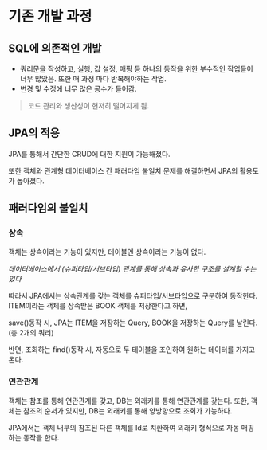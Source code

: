 # 기존 개발 과정
## SQL에 의존적인 개발
- 쿼리문을 작성하고, 실행, 값 설정, 매핑 등 하나의 동작을 위한 부수적인 작업들이 너무 많았음.
또한 매 과정 마다 반복해야하는 작업.
- 변경 및 수정에 너무 많은 공수가 들어감.

> 코드 관리와 생산성이 현저히 떨어지게 됨.

## JPA의 적용
JPA를 통해서 간단한 CRUD에 대한 지원이 가능해졌다.

또한 객체와 관계형 데이터베이스 간 패러다임 불일치 문제를 해결하면서 JPA의 활용도가 높아졌다.

## 패러다임의 불일치
### 상속
객체는 상속이라는 기능이 있지만, 테이블엔 상속이라는 기능이 없다.

_데이터베이스에서 (슈퍼타입/서브타입) 관계를 통해 상속과 유사한 구조를 설계할 수는 있다_

따라서 JPA에서는 상속관계를 갖는 객체를 슈퍼타입/서브타입으로 구분하여 동작한다. ITEM이라는 객체를 상속받은 BOOK 객체를 저장한다고 하면,

save()동작 시, JPA는 ITEM을 저장하는 Query, BOOK을 저장하는 Query를 날린다. (총 2개의 쿼리)

반면, 조회하는 find()동작 시, 자동으로 두 테이블을 조인하여 원하는 데이터를 가지고 온다.

### 연관관계

객체는 참조를 통해 연관관계를 갖고, DB는 외래키를 통해 연관관계를 갖는다. 또한, 객체는 참조의 순서가 있지만, DB는 외래키를 통해 양방향으로 조회가 가능하다.

JPA에서는 객체 내부의 참조된 다른 객체를 Id로 치환하여 외래키 형식으로 자동 매핑하는 동작을 한다.